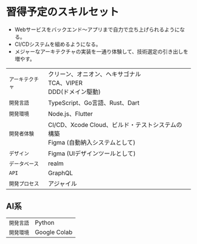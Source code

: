# 習得予定のスキルセット

* Webサービスをバックエンド〜アプリまで自力で立ち上げられるようになる。
* CI/CDシステムを組めるようになる。
* メジャーなアーキテクチャの実装を一通り体験して、技術選定の引き出しを増やす。

|   |     |
|-------|-----------|
| `アーキテクチャ` |  クリーン、オニオン、ヘキサゴナル<br>TCA、VIPER<br>DDD(ドメイン駆動)   |
| `開発言語`   | TypeScript、Go言語、Rust、Dart  |
| `開発環境`   | Node.js、Flutter |
| `開発者体験` | CI/CD、Xcode Cloud、ビルド・テストシステムの構築<br>Figma (自動納入システムとして) |
| `デザイン` | Figma (UIデザインツールとして) |
| `データベース` | realm  |
| `API` | GraphQL  |
| `開発プロセス` |  アジャイル  |

## AI系

|   |     |
|-------|-----------|
| `開発言語`   | Python  |
| `開発環境`   | Google Colab |

